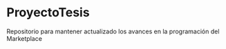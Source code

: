 # ProyectoTesis
Repositorio para mantener actualizado los avances en la programación del Marketplace
